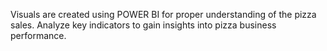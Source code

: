 Visuals are created using POWER BI for proper understanding of the pizza sales.
Analyze key indicators to gain insights into pizza business performance.
